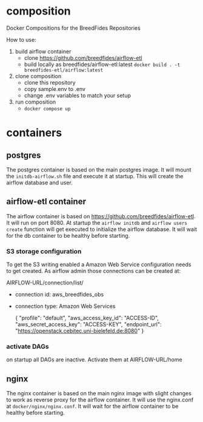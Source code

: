 # composition
Docker Compositions for the BreedFides Repositories

How to use:

1. build airflow container
    - clone https://github.com/breedfides/airflow-etl
    - build locally as breedfides/airflow-etl:latest `docker build . -t breedfides-etl/airflow:latest`
2. clone composition
    - clone this repository
    - copy sample.env to .env
    - change .env variables to match your setup
3. run composition
    - `docker compose up`

# containers
## postgres

The postgres container is based on the main postgres image. It will mount the `initdb-airflow.sh` file and execute it at startup. This will create the airflow database and user.

## airflow-etl container

The airflow container is based on https://github.com/breedfides/airflow-etl. It will run on port 8080. At startup the `airflow initdb` and `airflow users create` function will get executed to initialize the airflow database. It will wait for the db container to be healthy before starting.

### S3 storage configuration

To get the S3 writing enabled a Amazon Web Service configuration needs to get created. As airflow admin those connections can be created at: 

AIRFLOW-URL/connection/list/

- connection id: aws_breedfides_obs
- connection type: Amazon Web Services

    {
    "profile": "default",
    "aws_access_key_id": "ACCESS-ID",
    "aws_secret_access_key": "ACCESS-KEY",
    "endpoint_url": "https://openstack.cebitec.uni-bielefeld.de:8080"
    }

### activate DAGs

on startup all DAGs are inactive. Activate them at AIRFLOW-URL/home

## nginx

The nginx container is based on the main nginx image with slight changes to work as reverse proxy for the airflow container. It will use the nginx.conf at `docker/nginx/nginx.conf`. It will wait for the airflow container to be healthy before starting.

